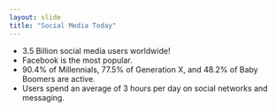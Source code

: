 ```yaml
---
layout: slide
title: "Social Media Today"
---
```

* 3.5 Billion social media users worldwide!
* Facebook is the most popular.
* 90.4% of Millennials, 77.5% of Generation X, and 48.2% of Baby Boomers are active.
* Users spend an average of 3 hours per day on social networks and messaging.

